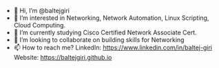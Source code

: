 - 👋 Hi, I’m @baltejgiri
- 👀 I’m interested in Networking, Network Automation, Linux Scripting, Cloud Computing.
- 🌱 I’m currently studying Cisco Certified Network Associate Cert.
- 💞️ I’m looking to collaborate on building skills for Networking
- 📫 How to reach me?
      LinkedIn: https://www.linkedin.com/in/baltej-giri
      Website: https://baltejgiri.github.io
<!---
baltejgiri/baltejgiri is a ✨ special ✨ repository because its `README.md` (this file) appears on your GitHub profile.
You can click the Preview link to take a look at your changes.
--->
